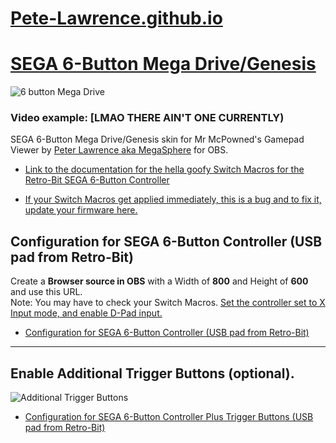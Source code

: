 # [Pete-Lawrence.github.io](https://pete-lawrence.github.io)
# [SEGA 6-Button Mega Drive/Genesis](https://pete-lawrence.github.io/6-button)
![6 button Mega Drive](https://pete-lawrence.github.io/6-button/svg/6button.png)
### Video example: [LMAO THERE AIN'T ONE CURRENTLY)
SEGA 6-Button Mega Drive/Genesis skin for Mr McPowned's Gamepad Viewer by [Peter Lawrence aka MegaSphere](https://www.youtube.com/c/PeterLawrenceYT/videos) for OBS.

* [Link to the documentation for the hella goofy Switch Macros for the Retro-Bit SEGA 6-Button Controller](https://www.dropbox.com/s/vrwqay1wswrajj8/RB_SEGA%20Genesis_6B_USB_NA_MANUAL_06-26-19.pdf?dl=0)

* [If your Switch Macros get applied immediately, this is a bug and to fix it, update your firmware here.](https://retro-bit.com/controllers-support)

## Configuration for SEGA 6-Button Controller (USB pad from Retro-Bit)
Create a **Browser source in OBS** with a Width of **800** and Height of **600** and use this URL.
<br>Note: You may have to check your Switch Macros. [Set the controller set to X Input mode, and enable D-Pad input.](https://www.dropbox.com/s/vrwqay1wswrajj8/RB_SEGA%20Genesis_6B_USB_NA_MANUAL_06-26-19.pdf?dl=0)
* [Configuration for SEGA 6-Button Controller (USB pad from Retro-Bit)](https://gamepadviewer.com/?p=1&css=https%3A%2F%2Fpete-lawrence.github.io%2F6-button%2Fskin.css)

---

## Enable Additional Trigger Buttons (optional).

![Additional Trigger Buttons](https://pete-lawrence.github.io/6-button/svg/6button_triggers.png)
* [Configuration for SEGA 6-Button Controller Plus Trigger Buttons (USB pad from Retro-Bit)](https://gamepadviewer.com/?p=1&css=https%3A%2F%2Fpete-lawrence.github.io%2F6-button%2Fskin_triggers.css)
